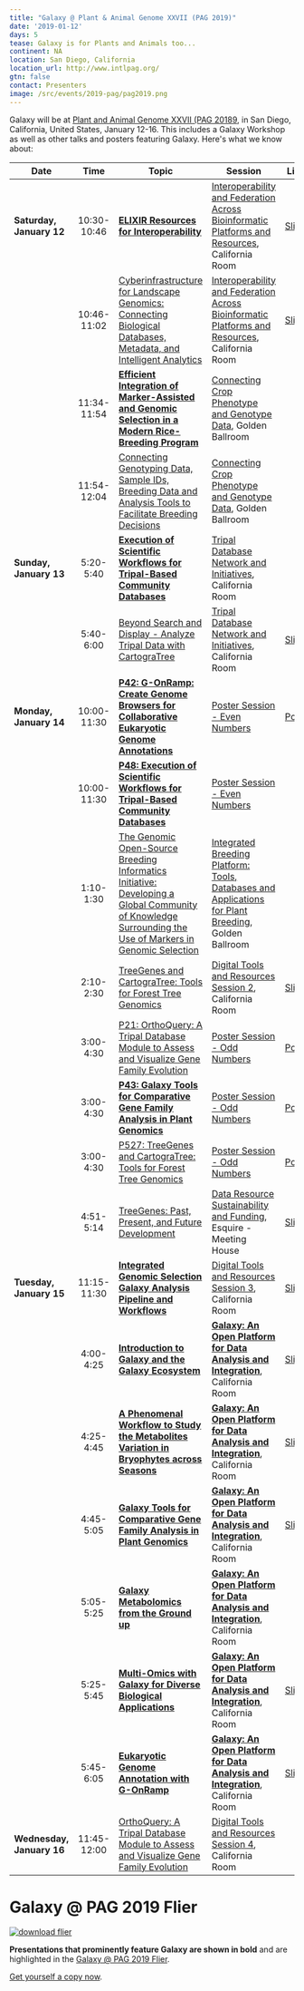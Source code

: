 ```yaml
---
title: "Galaxy @ Plant & Animal Genome XXVII (PAG 2019)"
date: '2019-01-12'
days: 5
tease: Galaxy is for Plants and Animals too...
continent: NA
location: San Diego, California
location_url: http://www.intlpag.org/
gtn: false
contact: Presenters
image: /src/events/2019-pag/pag2019.png
---
```


Galaxy will be at [Plant and Animal Genome XXVII (PAG 20189](http://www.intlpag.org/), in San Diego, California, United States, January 12-16. This includes a Galaxy Workshop as well as other talks and posters featuring Galaxy.  Here's what we know about:

| Date | Time | Topic | Session | Links | Contact |
| ---- | :----: | ---- | ---- | ---- | ---- |
| **Saturday, January 12** | 10:30-10:46 | **[ELIXIR Resources for Interoperability](https://plan.core-apps.com/pag_2019/abstract/8d1a2a44-8bdc-42f3-90ab-90637edc71cf)** | [Interoperability and Federation Across Bioinformatic Platforms and Resources](https://plan.core-apps.com/pag_2019/event/9441a7255c56cf0ce04b90bfc408a9f3), California Room | [Slides](https://frederikcoppens.github.io/slidedecks/ELIXIR_PAG_20190112/#1) | [Frederik Coppens](https://www.psb.ugent.be/lab-members-and-alumni-frcop) | 
| | 10:46-11:02 | [Cyberinfrastructure for Landscape Genomics: Connecting Biological Databases, Metadata, and Intelligent Analytics](https://plan.core-apps.com/pag_2019/abstract/eabde239-cc5e-419f-8ce1-e50fdb6a157e) | [Interoperability and Federation Across Bioinformatic Platforms and Resources](https://plan.core-apps.com/pag_2019/event/9441a7255c56cf0ce04b90bfc408a9f3), California Room | [Slides](https://depot.galaxyproject.org/hub/attachments/events/2019-pag/Wegrzyn_PAG2019_Cyberinfrastructure.pdf) | Jill L. Wegrzyn |
|   | 11:34-11:54 | **[Efficient Integration of Marker-Assisted and Genomic Selection in a Modern Rice-Breeding Program](https://plan.core-apps.com/pag_2019/abstract/1d80feb5-d68c-4590-956e-a943feb645b1)** | [Connecting Crop Phenotype and Genotype Data](https://plan.core-apps.com/pag_2019/event/9441a7255c56cf0ce04b90bfc40ac1be), Golden Ballroom |  | [Juan D. Arbelaez](https://www.researchgate.net/profile/Juan_Arbelaez8) | 
|   | 11:54-12:04 | [Connecting Genotyping Data, Sample IDs, Breeding Data and Analysis Tools to Facilitate Breeding Decisions](https://plan.core-apps.com/pag_2019/abstract/b3aa29bf-cdc3-4ce5-a648-b32eddf278ac)| [Connecting Crop Phenotype and Genotype Data](https://plan.core-apps.com/pag_2019/event/9441a7255c56cf0ce04b90bfc40ac1be), Golden Ballroom |  | Elizabeth Jones | 
| **Sunday, January 13** | 5:20-5:40 | **[Execution of Scientific Workflows for Tripal-Based Community Databases](https://plan.core-apps.com/pag_2019/abstract/d86d6711-9cff-438c-8e1f-af12a4b993e5)** | [Tripal Database Network and Initiatives](https://plan.core-apps.com/pag_2019/event/9441a7255c56cf0ce04b90bfc40903c5), California Room |  | Shawna Spoor |
|  | 5:40-6:00 | [Beyond Search and Display - Analyze Tripal Data with CartograTree](https://plan.core-apps.com/pag_2019/abstract/a53d1125-962f-41ef-8472-ffdc8a57ee6c) | [Tripal Database Network and Initiatives](https://plan.core-apps.com/pag_2019/event/9441a7255c56cf0ce04b90bfc40903c5), California Room | [Slides](https://depot.galaxyproject.org/hub/attachments/events/2019-pag/Buehler_PAG_2019_CartograTree.pdf) | Sean Buehler |
| **Monday, January 14** | 10:00-11:30 | **[P42: G-OnRamp: Create Genome Browsers for Collaborative Eukaryotic Genome Annotations](https://plan.core-apps.com/pag_2019/abstract/eb8d2b76e25358daf4c927eba46601bf)** |  [Poster Session - Even Numbers](https://plan.core-apps.com/pag_2019/event/9441a7255c56cf0ce04b90bfc40cf1e5) | [Poster](https://depot.galaxyproject.org/hub/attachments/events/2019-pag/galaxy-gonramp-poster.pdf) | [Luke Sargent](/src/people/luke-sargent/index.md) |
|  | 10:00-11:30 | **[P48: Execution of Scientific Workflows for Tripal-Based Community Databases](https://plan.core-apps.com/pag_2019/abstract/353f25d23822c2a17aa4cfc5b33f9a4a)** | [Poster Session - Even Numbers](https://plan.core-apps.com/pag_2019/event/9441a7255c56cf0ce04b90bfc40cf1e5) | | Stephen P. Ficklin | 
|  | 1:10-1:30 | [The Genomic Open-Source Breeding Informatics Initiative: Developing a Global Community of Knowledge Surrounding the Use of Markers in Genomic Selection](https://plan.core-apps.com/pag_2019/abstract/99ca3b84-1834-42f6-b8f6-245a2d4526de) | [Integrated Breeding Platform: Tools, Databases and Applications for Plant Breeding](https://plan.core-apps.com/pag_2019/event/9441a7255c56cf0ce04b90bfc40b4998), Golden Ballroom |  | Elizabeth Jones |
|  | 2:10-2:30 | [TreeGenes and CartograTree: Tools for Forest Tree Genomics](https://plan.core-apps.com/pag_2019/abstract/eb8d2b76e25358daf4c927eba46471d3) | [Digital Tools and Resources Session 2](https://plan.core-apps.com/pag_2019/event/9441a7255c56cf0ce04b90bfc409bd36), California Room | [Slides](https://depot.galaxyproject.org/hub/attachments/events/2019-pag/Grau_PAG2019_computer_demo.pdf) | Emily Grau |
| | 3:00-4:30 | [P21: OrthoQuery: A Tripal Database Module to Assess and Visualize Gene Family Evolution](https://plan.core-apps.com/pag_2019/abstract/e57a996369fc7f2e8c450e7f385e2965) | [Poster Session - Odd Numbers](https://plan.core-apps.com/pag_2019/event/9441a7255c56cf0ce04b90bfc407da5c) | [Poster](https://depot.galaxyproject.org/hub/attachments/events/2019-pag/Zaman_pag2019_poster.pdf) | Sumaira Zaman |
| | 3:00-4:30 | **[P43: Galaxy Tools for Comparative Gene Family Analysis in Plant Genomics](https://plan.core-apps.com/pag_2019/abstract/c3eb8177e7ac2f211aa9202c491e6421)** | [Poster Session - Odd Numbers](https://plan.core-apps.com/pag_2019/event/9441a7255c56cf0ce04b90bfc407da5c) | [Poster](https://depot.galaxyproject.org/hub/attachments/events/2019-pag/galaxy-planttribes-poster.pdf)  | [Eric Wafula](http://bio.psu.edu/directory/ekw10) |
| | 3:00-4:30 | [P527: TreeGenes and CartograTree: Tools for Forest Tree Genomics](https://plan.core-apps.com/pag_2019/abstract/eb8d2b76e25358daf4c927eba46459f3) | [Poster Session - Odd Numbers](https://plan.core-apps.com/pag_2019/event/9441a7255c56cf0ce04b90bfc407da5c) | [Poster](https://depot.galaxyproject.org/hub/attachments/events/2019-pag/Grau_PAG2019_poster.pdf) | Emily Grau |
| | 4:51-5:14 | [TreeGenes: Past, Present, and Future Development](https://plan.core-apps.com/pag_2019/abstract/ce6194c9-95fa-4bbd-a61a-ce2f7da56211) | [Data Resource Sustainability and Funding](https://plan.core-apps.com/pag_2019/event/9441a7255c56cf0ce04b90bfc408eebf), Esquire - Meeting House | [Slides](https://depot.galaxyproject.org/hub/attachments/events/2019-pag/Wegrzyn_PAG2019_Sustainability-talk.pdf) | Jill L. Wegrzyn |
| **Tuesday, January 15** | 11:15-11:30 | **[Integrated Genomic Selection Galaxy Analysis Pipeline and Workflows](https://plan.core-apps.com/pag_2019/abstract/eb8d2b76e25358daf4c927eba4649409)** | [Digital Tools and Resources Session 3](https://plan.core-apps.com/pag_2019/event/9441a7255c56cf0ce04b90bfc40e453f), California Room | [Slides](https://depot.galaxyproject.org/hub/attachments/events/2019-pag/gobii-galaxy.pdf) | Star Yanxin Gao | 
| | 4:00-4:25 |  **[Introduction to Galaxy and the Galaxy Ecosystem](https://plan.core-apps.com/pag_2019/abstract/bd1ddd10-af82-4bca-84c0-ff8fe7c5c46a)** | **[Galaxy: An Open Platform for Data Analysis and Integration](https://plan.core-apps.com/pag_2019/event/9441a7255c56cf0ce04b90bfc40d5302)**, California Room | [Slides](https://frederikcoppens.github.io/slidedecks/Galaxy_PAG_20190115/#1) | [Frederik Coppens](https://www.psb.ugent.be/lab-members-and-alumni-frcop) |
|  | 4:25-4:45 | **[A Phenomenal Workflow to Study the Metabolites Variation in Bryophytes across Seasons](https://plan.core-apps.com/pag_2019/event/c3eb8177e7ac2f211aa9202c49281815)** | **[Galaxy: An Open Platform for Data Analysis and Integration](https://plan.core-apps.com/pag_2019/event/9441a7255c56cf0ce04b90bfc40d5302)**, California Room | [Slides](https://goo.gl/5txme6) | [Steffen Neumann](https://www.researchgate.net/profile/Steffen_Neumann) |
|  | 4:45-5:05 | **[Galaxy Tools for Comparative Gene Family Analysis in Plant Genomics](https://plan.core-apps.com/pag_2019/event/c3eb8177e7ac2f211aa9202c49271d78)** | **[Galaxy: An Open Platform for Data Analysis and Integration](https://plan.core-apps.com/pag_2019/event/9441a7255c56cf0ce04b90bfc40d5302)**, California Room | [Slides](https://depot.galaxyproject.org/hub/attachments/events/2019-pag/galaxy-planttribes-talk.pdf)  | [Eric Wafula](http://bio.psu.edu/directory/ekw10) |
|  | 5:05-5:25 | **[Galaxy Metabolomics from the Ground up](https://plan.core-apps.com/pag_2019/event/353f25d23822c2a17aa4cfc5b34c6da2)** | **[Galaxy: An Open Platform for Data Analysis and Integration](https://plan.core-apps.com/pag_2019/event/9441a7255c56cf0ce04b90bfc40d5302)**, California Room | | [Arthur Eschenlauer](http://hegemanlab.cfans.umn.edu/) |
|  | 5:25-5:45 | **[Multi-Omics with Galaxy for Diverse Biological Applications](https://plan.core-apps.com/pag_2019/event/353f25d23822c2a17aa4cfc5b34ac93b)** | **[Galaxy: An Open Platform for Data Analysis and Integration](https://plan.core-apps.com/pag_2019/event/9441a7255c56cf0ce04b90bfc40d5302)**, California Room | [Slides](https://depot.galaxyproject.org/hub/attachments/events/2019-pag/galaxy-p-pag-presentation-2019-01-15.pdf) | [Tim Griffin](https://cbs.umn.edu/contacts/timothy-j-griffin), [Pratik Jagtap](https://www.researchgate.net/profile/Pratik_Jagtap2) |
|  | 5:45-6:05 | **[Eukaryotic Genome Annotation with G-OnRamp](https://plan.core-apps.com/pag_2019/event/c3eb8177e7ac2f211aa9202c49281aa9)** | **[Galaxy: An Open Platform for Data Analysis and Integration](https://plan.core-apps.com/pag_2019/event/9441a7255c56cf0ce04b90bfc40d5302)**, California Room | [Slides](https://depot.galaxyproject.org/hub/attachments/events/2019-pag/galaxy-gonramp-talk.pdf)| [Luke Sargent](/src/people/luke-sargent/index.md) |
| **Wednesday, January 16** | 11:45-12:00 | [OrthoQuery: A Tripal Database Module to Assess and Visualize Gene Family Evolution](https://plan.core-apps.com/pag_2019/abstract/353f25d23822c2a17aa4cfc5b3441593) | [Digital Tools and Resources Session 4](https://plan.core-apps.com/pag_2019/event/9441a7255c56cf0ce04b90bfc40aae0d), California Room | | Sumaira Zaman |

# Galaxy @ PAG 2019 Flier

[<img class="float-right" src="/src/events/2019-pag/galaxy-at-pag-2019-flier-thumb.png" alt="download flier" />](https://depot.galaxyproject.org/hub/attachments/events/2019-pag/galaxy-at-pag-2019-flier.pdf)

**Presentations that prominently feature Galaxy are shown in bold** and are highlighted in the [Galaxy @ PAG 2019 Flier](https://depot.galaxyproject.org/hub/attachments/events/2019-pag/galaxy-at-pag-2019-flier.pdf).

[Get yourself a copy now](https://depot.galaxyproject.org/hub/attachments/events/2019-pag/galaxy-at-pag-2019-flier.pdf).
